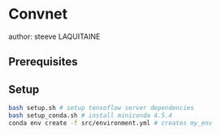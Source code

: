# Convnet

author: steeve LAQUITAINE

## Prerequisites

## Setup

```bash
bash setup.sh # setup tensoflow server dependencies
bash setup_conda.sh # install miniconda 4.5.4
conda env create -f src/environment.yml # creates my_env
```